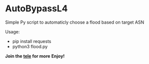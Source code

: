 # AutoBypassL4
Simple Py script to automaticly choose a flood based on target ASN

Usage:
- pip install requests
- python3 flood.py <host> <port> <time>

**Join the [tele](https://t.me/kittyleaks) for more**
**Enjoy!**
